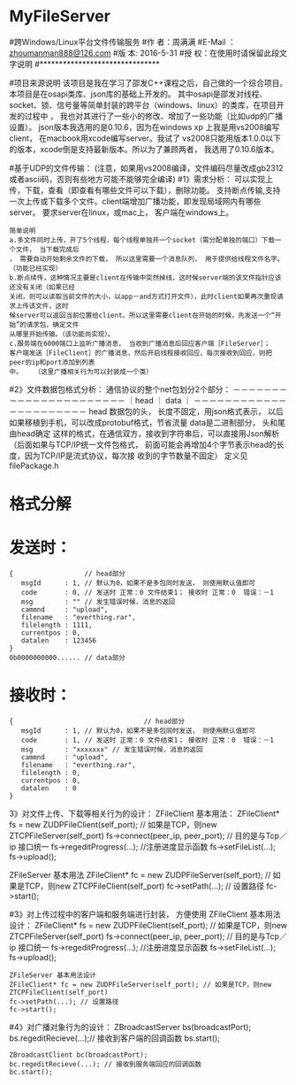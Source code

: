 # MyFileServer
#跨Windows/Linux平台文件传输服务
#作    者：周满满
#E-Mail  ：zhoumanman888@126.com
#版    本: 2016-5-31
#授    权：在使用时请保留此段文字说明
#*******************************

#项目来源说明
该项目是我在学习了邵发C++课程之后，自己做的一个综合项目。
本项目是在osapi类库、json库的基础上开发的。
其中osapi是邵发对线程、socket、锁、信号量等简单封装的跨平台（windows、linux）的类库，在项目开发的过程中
， 我也对其进行了一些小的修改、增加了一些功能（比如udp的广播设置）。
json版本我选用的是0.10.6，因为在windows xp 上我是用vs2008编写client， 在macbook用xcode编写server。我试了
vs2008只能用版本1.0.0以下的版本，xcode倒是支持最新版本。所以为了兼顾两者， 我选用了0.10.6版本。


#基于UDP的文件传输：
    (注意，如果用vs2008编译，文件编码尽量改成gb2312或者ascii码，否则有些地方可能不能够完全编译)
#1》需求分析：
    可以实现上传，下载，查看（即查看有哪些文件可以下载），删除功能。
    支持断点传输,支持一次上传或下载多个文件。client端增加广播功能，即发现局域网内有哪些server。
    要求server在linux，或mac上， 客户端在windows上。
    
    简单说明
    a.多文件同时上传，开了5个线程，每个线程单独开一个socket（需分配单独的端口）下载一个文件， 当下载完成后
    ， 需要自动开始剩余文件的下载， 所以这里需要一个消息队列， 用于提供给线程文件名字。（功能已经实现）
    b.断点续传，这种情况主要是client在传输中突然掉线，这时候server端的该文件指针应该还没有关闭（如果已经
    关闭，则可以读取当前文件的大小，以app－and方式打开文件），此时client如果再次重现请求上传该文件，这时
    候server可以返回当前位置给client。所以这里需要client在开始的时候，先发送一个“开始”的请求包，确定文件
    从哪里开始传输。（该功能尚实现）。
    c.服务端在6000端口上监听广播消息， 当收到广播消息后回应客户端［FileServer］；
    客户端发送［FileClient］的广播消息，然后开启线程接收回应，每次接收到回应，则把peer的ip和port添加到列表
    中。   （这里广播相关行为可以封装成一个类）
#2》文件数据包格式分析：
    通信协议的整个net包划分2个部分：
    －－－－－－－－－－－－－－－－－－－－－－
    ｜head ｜ data                            ｜
    －－－－－－－－－－－－－－－－－－－－－－
    head 数据包的头， 长度不固定，用json格式表示， 以后如果移植到手机，可以改成protobuf格式，节省流量
    data是二进制部分， 头和尾由head确定
    这样的格式，在通信双方，接收到字符串后，可以直接用Json解析
    （后面如果与TCP/IP统一文件包格式， 前面可能会再增加4个字节表示head的长度，因为TCP/IP是流式协议，每次接
    收到的字节数量不固定）
    定义见filePackage.h

#  格式分解
#   发送时：
    {                  // head部分
       msgId      : 1, // 默认为0，如果不是多包同时发送， 则使用默认值即可
       code       : 0, // 发送时 正常：0 文件结束1； 接收时 正常：0  错误：－1
       msg        : "" // 发生错误时候，消息的返回
       cammnd     : "upload",
       filename   : "everthing.rar",
       filelength : 1111,
       currentpos : 0, 
       datalen    : 123456
    }
    0b0000000000...... // data部分

#  接收时：
    {                                 // head部分
       msgId      : 1, // 默认为0，如果不是多包同时发送， 则使用默认值即可
       code       : 1, // 发送时 正常：0 文件结束1； 接收时 正常：0  错误：－1
       msg        : "xxxxxxx" // 发生错误时候，消息的返回
       cammnd     : "upload",
       filename   : "everthing.rar",
       filelength : 0,
       currentpos : 0,
       datalen    : 0
    }


3》对文件上传、下载等相关行为的设计：
   ZFileClient 基本用法：
   ZFileClient* fs = new ZUDPFileClient(self_port); // 如果是TCP，则new ZTCPFileServer(self_port)
   fs->connect(peer_ip, peer_port); // 目的是与Tcp／ip 接口统一
   fs->regeditProgress(...); //注册进度显示函数
   fs->setFileList(...);
   fs->upload();

   ZFileServer 基本用法
   ZFileClient* fc = new ZUDPFileServer(self_port); // 如果是TCP，则new ZTCPFileClient(self_port)
   fc->setPath(...); // 设置路径
   fc->start();

#3》对上传过程中的客户端和服务端进行封装， 方便使用
    ZFileClient 基本用法设计：
    ZFileClient* fs = new ZUDPFileClient(self_port); // 如果是TCP，则new ZTCPFileServer(self_port)
    fs->connect(peer_ip, peer_port); // 目的是与Tcp／ip 接口统一
    fs->regeditProgress(...); //注册进度显示函数
    fs->setFileList(...);
    fs->upload();
    
    ZFileServer 基本用法设计
    ZFileClient* fc = new ZUDPFileServer(self_port); // 如果是TCP，则new ZTCPFileClient(self_port)
    fc->setPath(...); // 设置路径
    fc->start();
   

#4》对广播对象行为的设计：
    ZBroadcastServer bs(broadcastPort);
    bs.regeditRecieve(...);// 接收到客户端的回调函数
    bs.start();
    
    ZBroadcastClient bc(broadcastPort);
    bc.regeditRecieve(...); // 接收到服务端回应的回调函数
    bc.start();
